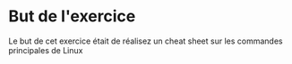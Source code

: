   <h1>But de l'exercice</h1>
  
  <p>Le but de cet exercice était de réalisez un cheat sheet sur les commandes principales de Linux</p>
